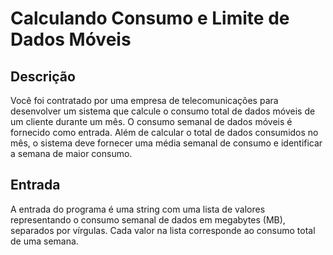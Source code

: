# Calculando Consumo e Limite de Dados Móveis

## Descrição
Você foi contratado por uma empresa de telecomunicações para desenvolver um sistema que calcule o consumo total de dados móveis de um cliente durante um mês. O consumo semanal de dados móveis é fornecido como entrada. Além de calcular o total de dados consumidos no mês, o sistema deve fornecer uma média semanal de consumo e identificar a semana de maior consumo.

## Entrada
A entrada do programa é uma string com uma lista de valores representando o consumo semanal de dados em megabytes (MB), separados por vírgulas. Cada valor na lista corresponde ao consumo total de uma semana.
